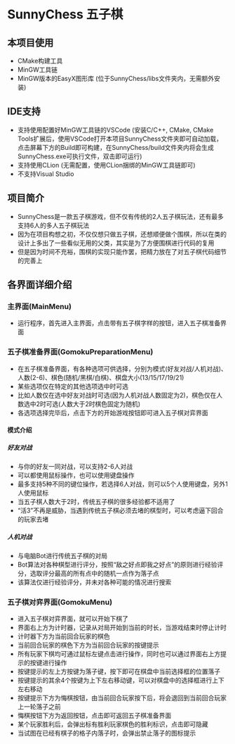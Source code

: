 # SunnyChess 五子棋
## 本项目使用
- CMake构建工具
- MinGW工具链
- MinGW版本的EasyX图形库 (位于SunnyChess/libs文件夹内，无需额外安装)

## IDE支持
- 支持使用配置好MinGW工具链的VSCode (安装C/C++, CMake, CMake Tools扩展后，使用VSCode打开本项目SunnyChess文件夹即可自动加载，点击屏幕下方的Build即可构建，在SunnyChess/build文件夹内将会生成SunnyChess.exe可执行文件，双击即可运行)
- 支持使用CLion (无需配置，使用CLion捆绑的MinGW工具链即可)
- 不支持Visual Studio

## 项目简介
- SunnyChess是一款五子棋游戏，但不仅有传统的2人五子棋玩法，还有最多支持6人的多人五子棋玩法
- 因为在项目构想之初，不仅仅想只做五子棋，还想顺便做个围棋，所以在类的设计上多出了一些看似无用的父类，其实是为了方便围棋进行代码的复用
- 但是因为时间不充裕，围棋的实现只能作罢，把精力放在了对五子棋代码细节的完善上

## 各界面详细介绍

### 主界面(MainMenu)
- 运行程序，首先进入主界面，点击带有五子棋字样的按钮，进入五子棋准备界面

### 五子棋准备界面(GomokuPreparationMenu)
- 在五子棋准备界面，有各种选项可供选择，分别为模式(好友对战/人机对战)、人数(2-6)、棋色(随机/黑棋/白棋)、棋盘大小(13/15/17/19/21)
- 某些选项仅在特定的其他选项选中时可选
- 比如人数仅在选中好友对战时可选(因为人机对战人数固定为2)，棋色仅在人数选中2时可选(人数大于2时棋色固定为随机)
- 各选项选择完毕后，点击下方的开始游戏按钮即可进入五子棋对弈界面

#### 模式介绍
##### 好友对战
- 与你的好友一同对战，可以支持2-6人对战
- 可以都使用鼠标操作，也可以使用键盘操作
- 最多支持5种不同的键位操作，若选择6人对战，则可以5个人使用键盘，另外1人使用鼠标
- 当五子棋人数大于2时，传统五子棋的很多经验都不适用了
- “活3”不再是威胁，当遇到传统五子棋必须去堵的棋型时，可以考虑逼下回合的玩家去堵
##### 人机对战
- 与电脑Bot进行传统五子棋的对局
- Bot算法对各种棋型进行评分，按照“敌之好点即我之好点”的原则进行经验评分，选取评分最高的所有点中的随机一点作为落子点
- 该算法仅进行经验评分，并未对各种可能的情况进行搜索

### 五子棋对弈界面(GomokuMenu)
- 进入五子棋对弈界面，就可以开始下棋了
- 界面右上方为计时器，记录从对局开始到当前的时长，当游戏结束时停止计时
- 计时器下方为当前回合玩家的棋色
- 当前回合玩家的棋色下方为当前回合玩家的按键提示
- 所有玩家下棋均可通过鼠标左键点击进行操作，同时也可以通过界面右上方提示的按键进行操作
- 按键提示的左上方按键为落子键，按下即可在棋盘中当前选择框的位置落子
- 按键提示的其余4个按键为上下左右移动键，可以对棋盘中的选择框进行上下左右移动
- 按键提示下方为悔棋按钮，由当前回合玩家按下后，将会退回到当前回合玩家上一轮落子之前
- 悔棋按钮下方为返回按钮，点击即可返回五子棋准备界面
- 某个玩家胜利后，会弹出标有胜利玩家棋色的胜利标识，点击即可隐藏
- 当试图在已经有棋子的格子内落子时，会弹出禁止落子的图标提示